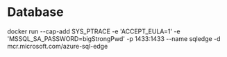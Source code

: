 # Database
docker run --cap-add SYS_PTRACE -e 'ACCEPT_EULA=1' -e 'MSSQL_SA_PASSWORD=bigStrongPwd' -p 1433:1433 --name sqledge -d mcr.microsoft.com/azure-sql-edge